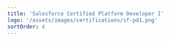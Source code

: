 ```yaml
---
title: 'Salesforce Certified Platform Developer I'
logo: '/assets/images/certifications/sf-pd1.png'
sortOrder: 4
---
```

